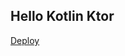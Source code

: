Hello Kotlin Ktor
-----------------

[Deploy](https://console.cloud.google.com/cloudshell/environment/view?cloudshell_git_repo=https://github.com/jamesward/hello-kotlin-ktor.git&cloudshell_image=gcr.io/cr-demo-235923/cr-button&shellonly=true)
